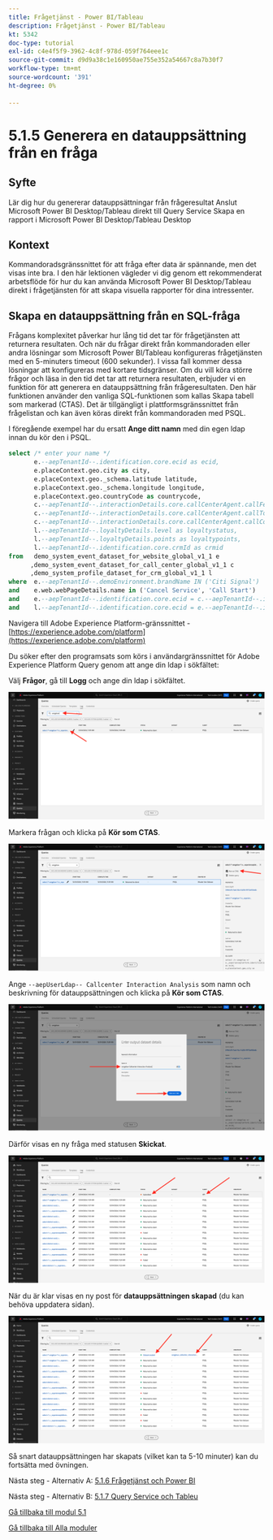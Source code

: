 ```yaml
---
title: Frågetjänst - Power BI/Tableau
description: Frågetjänst - Power BI/Tableau
kt: 5342
doc-type: tutorial
exl-id: c4e4f5f9-3962-4c8f-978d-059f764eee1c
source-git-commit: d9d9a38c1e160950ae755e352a54667c8a7b30f7
workflow-type: tm+mt
source-wordcount: '391'
ht-degree: 0%

---
```


# 5.1.5 Generera en datauppsättning från en fråga

## Syfte

Lär dig hur du genererar datauppsättningar från frågeresultat
Anslut Microsoft Power BI Desktop/Tableau direkt till Query Service
Skapa en rapport i Microsoft Power BI Desktop/Tableau Desktop

## Kontext

Kommandoradsgränssnittet för att fråga efter data är spännande, men det visas inte bra. I den här lektionen vägleder vi dig genom ett rekommenderat arbetsflöde för hur du kan använda Microsoft Power BI Desktop/Tableau direkt i frågetjänsten för att skapa visuella rapporter för dina intressenter.

## Skapa en datauppsättning från en SQL-fråga

Frågans komplexitet påverkar hur lång tid det tar för frågetjänsten att returnera resultaten. Och när du frågar direkt från kommandoraden eller andra lösningar som Microsoft Power BI/Tableau konfigureras frågetjänsten med en 5-minuters timeout (600 sekunder). I vissa fall kommer dessa lösningar att konfigureras med kortare tidsgränser. Om du vill köra större frågor och läsa in den tid det tar att returnera resultaten, erbjuder vi en funktion för att generera en datauppsättning från frågeresultaten. Den här funktionen använder den vanliga SQL-funktionen som kallas Skapa tabell som markerad (CTAS). Det är tillgängligt i plattformsgränssnittet från frågelistan och kan även köras direkt från kommandoraden med PSQL.

I föregående exempel har du ersatt **Ange ditt namn** med din egen ldap innan du kör den i PSQL.

```sql
select /* enter your name */
       e.--aepTenantId--.identification.core.ecid as ecid,
       e.placeContext.geo.city as city,
       e.placeContext.geo._schema.latitude latitude,
       e.placeContext.geo._schema.longitude longitude,
       e.placeContext.geo.countryCode as countrycode,
       c.--aepTenantId--.interactionDetails.core.callCenterAgent.callFeeling as callFeeling,
       c.--aepTenantId--.interactionDetails.core.callCenterAgent.callTopic as callTopic,
       c.--aepTenantId--.interactionDetails.core.callCenterAgent.callContractCancelled as contractCancelled,
       l.--aepTenantId--.loyaltyDetails.level as loyaltystatus,
       l.--aepTenantId--.loyaltyDetails.points as loyaltypoints,
       l.--aepTenantId--.identification.core.crmId as crmid
from   demo_system_event_dataset_for_website_global_v1_1 e
      ,demo_system_event_dataset_for_call_center_global_v1_1 c
      ,demo_system_profile_dataset_for_crm_global_v1_1 l
where  e.--aepTenantId--.demoEnvironment.brandName IN ('Citi Signal')
and    e.web.webPageDetails.name in ('Cancel Service', 'Call Start')
and    e.--aepTenantId--.identification.core.ecid = c.--aepTenantId--.identification.core.ecid
and    l.--aepTenantId--.identification.core.ecid = e.--aepTenantId--.identification.core.ecid;
```

Navigera till Adobe Experience Platform-gränssnittet - [https://experience.adobe.com/platform](https://experience.adobe.com/platform)

Du söker efter den programsats som körs i användargränssnittet för Adobe Experience Platform Query genom att ange din ldap i sökfältet:

Välj **Frågor**, gå till **Logg** och ange din ldap i sökfältet.

![search-query-for-ctas.png](./images/searchqueryforctas.png)

Markera frågan och klicka på **Kör som CTAS**.

![search-query-for-ctas.png](./images/searchqueryforctasa.png)

Ange `--aepUserLdap-- Callcenter Interaction Analysis` som namn och beskrivning för datauppsättningen och klicka på **Kör som CTAS**.

![create-ctas-dataset.png](./images/createctasdataset.png)

Därför visas en ny fråga med statusen **Skickat**.

![ctas-query-submitted.png](./images/ctasquerysubmitted.png)

När du är klar visas en ny post för **datauppsättningen skapad** (du kan behöva uppdatera sidan).

![ctas-dataset-created.png](./images/ctasdatasetcreated.png)

Så snart datauppsättningen har skapats (vilket kan ta 5-10 minuter) kan du fortsätta med övningen.

Nästa steg - Alternativ A: [5.1.6 Frågetjänst och Power BI](./ex6.md)

Nästa steg - Alternativ B: [5.1.7 Query Service och Tableu](./ex7.md)

[Gå tillbaka till modul 5.1](./query-service.md)

[Gå tillbaka till Alla moduler](../../../overview.md)
